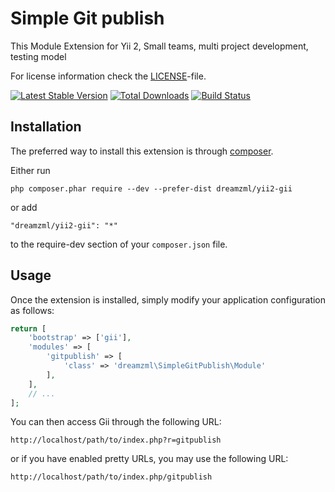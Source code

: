 Simple Git publish 
========================

This Module Extension for Yii 2, Small teams, multi project development, testing model

For license information check the [LICENSE](LICENSE.md)-file.

[![Latest Stable Version](https://poser.pugx.org/yiisoft/yii2-gii/v/stable.png)](https://packagist.org/packages/yiisoft/yii2-gii)
[![Total Downloads](https://poser.pugx.org/yiisoft/yii2-gii/downloads.png)](https://packagist.org/packages/yiisoft/yii2-gii)
[![Build Status](https://travis-ci.org/yiisoft/yii2-gii.svg?branch=master)](https://travis-ci.org/yiisoft/yii2-gii)


Installation
------------

The preferred way to install this extension is through [composer](http://getcomposer.org/download/).

Either run

```
php composer.phar require --dev --prefer-dist dreamzml/yii2-gii
```

or add

```
"dreamzml/yii2-gii": "*"
```

to the require-dev section of your `composer.json` file.


Usage
-----

Once the extension is installed, simply modify your application configuration as follows:

```php
return [
    'bootstrap' => ['gii'],
    'modules' => [
        'gitpublish' => [
            'class' => 'dreamzml\SimpleGitPublish\Module'
        ],
    ],
    // ...
];
```

You can then access Gii through the following URL:

```
http://localhost/path/to/index.php?r=gitpublish
```

or if you have enabled pretty URLs, you may use the following URL:

```
http://localhost/path/to/index.php/gitpublish
```
